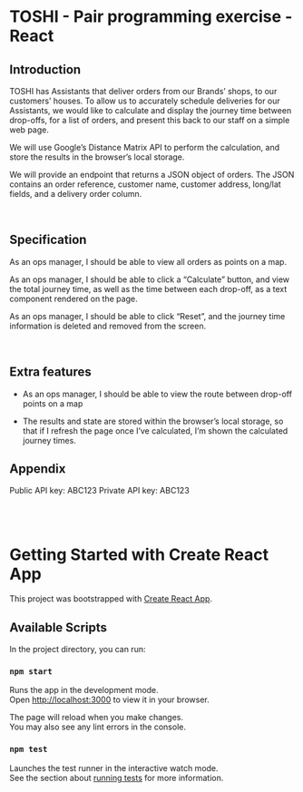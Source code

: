 # TOSHI - Pair programming exercise - React

## Introduction

TOSHI has Assistants that deliver orders from our Brands’ shops, to our customers’ houses. To allow us to accurately schedule deliveries for our Assistants, we would like to calculate and display the journey time between drop-offs, for a list of orders, and present this back to our staff on a simple web page.

We will use Google’s Distance Matrix API to perform the calculation, and store the results in the browser’s local storage.

We will provide an endpoint that returns a JSON object of orders. The JSON contains an order reference, customer name, customer address, long/lat fields, and a delivery order column.

<br>

## Specification

As an ops manager, I should be able to view all orders as points on a map.

As an ops manager, I should be able to click a “Calculate” button, and view the total journey time, as well as the time between each drop-off, as a text component rendered on the page.

As an ops manager, I should be able to click “Reset”, and the journey time information is deleted and removed from the screen.

<br>

## Extra features

- As an ops manager, I should be able to view the route between drop-off points on a map

- The results and state are stored within the browser’s local storage, so that if I refresh the page once I’ve calculated, I’m shown the calculated journey times.

## Appendix

Public API key: ABC123
Private API key: ABC123

<br>
<br>

# Getting Started with Create React App

This project was bootstrapped with [Create React App](https://github.com/facebook/create-react-app).

## Available Scripts

In the project directory, you can run:

### `npm start`

Runs the app in the development mode.\
Open [http://localhost:3000](http://localhost:3000) to view it in your browser.

The page will reload when you make changes.\
You may also see any lint errors in the console.

### `npm test`

Launches the test runner in the interactive watch mode.\
See the section about [running tests](https://facebook.github.io/create-react-app/docs/running-tests) for more information.
